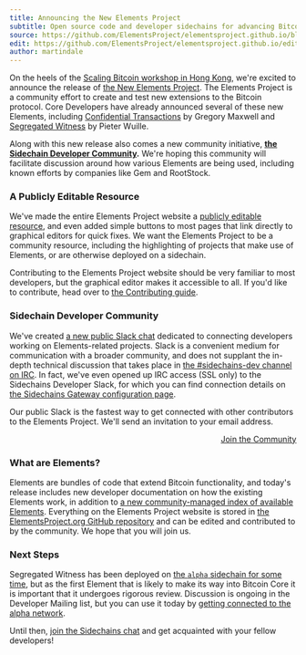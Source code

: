```yaml
---
title: Announcing the New Elements Project
subtitle: Open source code and developer sidechains for advancing Bitcoin.
source: https://github.com/ElementsProject/elementsproject.github.io/blob/hexo/source/_posts/announcing-elements.md
edit: https://github.com/ElementsProject/elementsproject.github.io/edit/hexo/source/_posts/announcing-elements.md
author: martindale
---
```


On the heels of the [Scaling Bitcoin workshop in Hong
Kong][scaling-bitcoin-hong-kong], we're excited to announce the release of [the
New Elements Project][elements]. The Elements Project is a community effort to
create and test new extensions to the Bitcoin protocol.  Core Developers have
already announced several of these new Elements, including [Confidential
Transactions][confidential-transactions] by Gregory Maxwell and [Segregated
Witness][segregated-witness] by Pieter Wuille.
<!-- more -->

Along with this new release also comes a new community initiative, **[the
Sidechain Developer Community][contributing].**  We're hoping this community
will facilitate discussion around how various Elements are being used, including
known efforts by companies like Gem and RootStock.

### A Publicly Editable Resource
We've made the entire Elements Project website a [publicly editable
resource][github], and even added simple buttons to most pages that link
directly to graphical editors for quick fixes.  We want the Elements Project to
be a community resource, including the highlighting of projects that make use of
Elements, or are otherwise deployed on a sidechain.

Contributing to the Elements Project website should be very familiar to most 
developers, but the graphical editor makes it accessible to all.  If you'd like 
to contribute, head over to [the Contributing guide][contributing].

### Sidechain Developer Community
We've created [a new public Slack chat][slack] dedicated to connecting
developers working on Elements-related projects.  Slack is a convenient medium
for communication with a broader community, and does not supplant the in-depth
technical discussion that takes place in [the #sidechains-dev channel on
IRC][irc].  In fact, we've even opened up IRC access (SSL only) to the
Sidechains Developer Slack, for which you can find connection details on [the
Sidechains Gateway configuration page][sidechains-gateways].

<div class="ui vertical stripe segment" style="padding: 0; border: 0;">
  <p>Our public Slack is the fastest way to get connected with other contributors to the Elements Project.  We'll send an invitation to your email address.</p>
  <a href="https://chat.elementsproject.org/" class="ui button primary huge" style="float:right;">Join the Community<i class="icon right chevron"></i></a>
  <div style="clear: both;"></div>
</div>


### What are Elements?
Elements are bundles of code that extend Bitcoin functionality, and today's
release includes new developer documentation on how the existing Elements work,
in addition to [a new community-managed index of available
Elements][element-list].  Everything on the Elements Project website is stored
in [the ElementsProject.org GitHub repository][github] and can be edited and
contributed to by the community. We hope that you will join us.

### Next Steps
Segregated Witness has been deployed on [the `alpha` sidechain for some
time][alpha], but as the first Element that is likely to make its way into
Bitcoin Core it is important that it undergoes rigorous review.  Discussion is
ongoing in the Developer Mailing list, but you can use it today by [getting
connected to the alpha network][alpha-moving-coins].

Until then, [join the Sidechains chat][slack] and get acquainted with your fellow
developers!

[elements]: https://www.elementsproject.org/
[slack]: https://chat.elementsproject.org/
[confidential-transactions]: https://www.elementsproject.org/elements/confidential-transactions
[segregated-witness]: https://www.elementsproject.org/elements/segregated-witness
[sidechains-gateways]: https://sidechains.slack.com/account/gateways
[element-list]: https://www.elementsproject.org/elements/
[github]: https://github.com/ElementsProject/elementsproject.org
[contributing]: https://www.elementsproject.org/contributing/
[scaling-bitcoin-hong-kong]: https://www.scalingbitcoin.org/hongkong2015
[irc]: https://www.elementsproject.org/contributing/#irc
[alpha]: https://www.elementsproject.org/sidechains/alpha
[alpha-build]: https://www.elementsproject.org/sidechains/alpha#Build_Instructions
[alpha-moving-coins]: https://www.elementsproject.org/sidechains/alpha#Moving_coins_between_Testnet_and_Alpha
